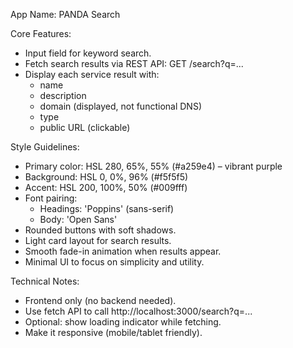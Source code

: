 App Name: PANDA Search

Core Features:

- Input field for keyword search.
- Fetch search results via REST API: GET /search?q=...
- Display each service result with:
  - name
  - description
  - domain (displayed, not functional DNS)
  - type
  - public URL (clickable)

Style Guidelines:

- Primary color: HSL 280, 65%, 55% (#a259e4) – vibrant purple
- Background: HSL 0, 0%, 96% (#f5f5f5)
- Accent: HSL 200, 100%, 50% (#009fff)
- Font pairing:
  - Headings: 'Poppins' (sans-serif)
  - Body: 'Open Sans'
- Rounded buttons with soft shadows.
- Light card layout for search results.
- Smooth fade-in animation when results appear.
- Minimal UI to focus on simplicity and utility.

Technical Notes:

- Frontend only (no backend needed).
- Use fetch API to call http://localhost:3000/search?q=...
- Optional: show loading indicator while fetching.
- Make it responsive (mobile/tablet friendly).
